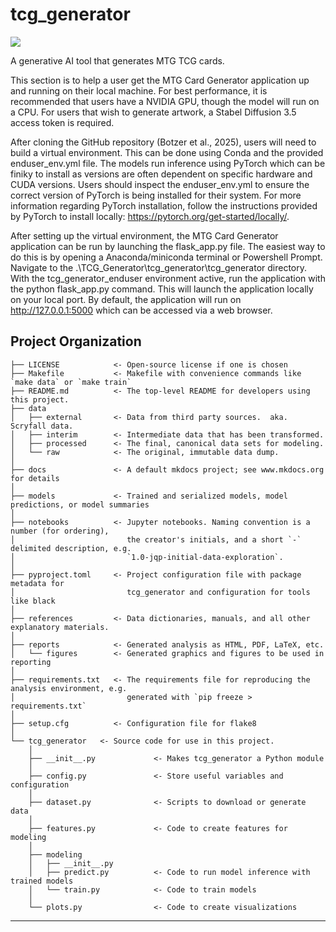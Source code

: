 # tcg_generator

<a target="_blank" href="https://cookiecutter-data-science.drivendata.org/">
    <img src="https://img.shields.io/badge/CCDS-Project%20template-328F97?logo=cookiecutter" />
</a>

A generative AI tool that generates MTG TCG cards.


This section is to help a user get the MTG Card Generator application up and running on their local machine.  For best performance, it is recommended that users have a NVIDIA GPU, though the model will run on a CPU.  For users that wish to generate artwork, a Stabel Diffusion 3.5 access token is required.


After cloning the GitHub repository (Botzer et al., 2025), users will need to build a virtual environment.  This can be done using Conda and the provided enduser_env.yml file.  The models run inference using PyTorch which can be finiky to install as versions are often dependent on specific hardware and CUDA versions.  Users should inspect the enduser_env.yml to ensure the correct version of PyTorch is being installed for their system.  For more information regarding PyTorch installation, follow the instructions provided by PyTorch to install locally: https://pytorch.org/get-started/locally/.


After setting up the virtual environment, the MTG Card Generator application can be run by launching the flask_app.py file.  The easiest way to do this is by opening a Anaconda/miniconda terminal or Powershell Prompt.  Navigate to the .\TCG_Generator\tcg_generator\tcg_generator directory.  With the tcg_generator_enduser environment active, run the application with the python flask_app.py command.  This will launch the application locally on your local port.  By default, the application will run on http://127.0.0.1:5000 which can be accessed via a web browser.



## Project Organization

```
├── LICENSE            <- Open-source license if one is chosen
├── Makefile           <- Makefile with convenience commands like `make data` or `make train`
├── README.md          <- The top-level README for developers using this project.
├── data
│   ├── external       <- Data from third party sources.  aka. Scryfall data.
│   ├── interim        <- Intermediate data that has been transformed.
│   ├── processed      <- The final, canonical data sets for modeling.
│   └── raw            <- The original, immutable data dump.
│
├── docs               <- A default mkdocs project; see www.mkdocs.org for details
│
├── models             <- Trained and serialized models, model predictions, or model summaries
│
├── notebooks          <- Jupyter notebooks. Naming convention is a number (for ordering),
│                         the creator's initials, and a short `-` delimited description, e.g.
│                         `1.0-jqp-initial-data-exploration`.
│
├── pyproject.toml     <- Project configuration file with package metadata for
│                         tcg_generator and configuration for tools like black
│
├── references         <- Data dictionaries, manuals, and all other explanatory materials.
│
├── reports            <- Generated analysis as HTML, PDF, LaTeX, etc.
│   └── figures        <- Generated graphics and figures to be used in reporting
│
├── requirements.txt   <- The requirements file for reproducing the analysis environment, e.g.
│                         generated with `pip freeze > requirements.txt`
│
├── setup.cfg          <- Configuration file for flake8
│
└── tcg_generator   <- Source code for use in this project.
    │
    ├── __init__.py             <- Makes tcg_generator a Python module
    │
    ├── config.py               <- Store useful variables and configuration
    │
    ├── dataset.py              <- Scripts to download or generate data
    │
    ├── features.py             <- Code to create features for modeling
    │
    ├── modeling
    │   ├── __init__.py
    │   ├── predict.py          <- Code to run model inference with trained models
    │   └── train.py            <- Code to train models
    │
    └── plots.py                <- Code to create visualizations
```

--------

